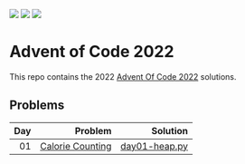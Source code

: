 ![](https://img.shields.io/badge/stars%20⭐-02-yellow)
![](https://img.shields.io/badge/day%20📅-01-blue) 
![](https://img.shields.io/badge/days%20completed-01-red)

# Advent of Code 2022

This repo contains the 2022 [Advent Of Code 2022](https://adventofcode.com/2022) solutions.

## Problems

| Day | Problem | Solution |
| ---:| ----:   | ----:    |
| 01  |[Calorie Counting](https://adventofcode.com/2022/day/1)| [day01-heap.py](https://github.com/sotsoguk/adventOfCode2022/blob/0cc56634170c5036582c2dae8e84a8e34ea81203/python/day01/day01-heap.py)|